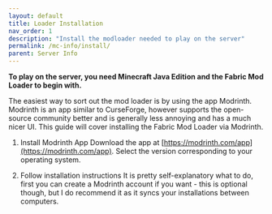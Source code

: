 ```yaml
---
layout: default
title: Loader Installation
nav_order: 1
description: "Install the modloader needed to play on the server"
permalink: /mc-info/install/
parent: Server Info
---
```


**To play on the server, you need Minecraft Java Edition and the Fabric Mod Loader to begin with.**

The easiest way to sort out the mod loader is by using the app Modrinth. Modrinth is an app similar to CurseForge, however supports the open-source community better and is generally less annoying and has a much nicer UI. This guide will cover installing the Fabric Mod Loader via Modrinth.

1) Install Modrinth App
Download the app at [https://modrinth.com/app](https://modrinth.com/app). Select the version corresponding to your operating system.

2) Follow installation instructions
It is pretty self-explanatory what to do, first you can create a Modrinth account if you want - this is optional though, but I do recommend it as it syncs your installations between computers. 
